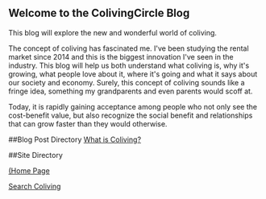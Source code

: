 ## Welcome to the ColivingCircle Blog

This blog will explore the new and wonderful world of coliving. 

The concept of coliving has fascinated me. I've been studying the rental market since 2014 and this is the biggest innovation I've seen in the industry. This blog will help us both understand what coliving is, why it's growing, what people love about it, where it's going and what it says about our society and economy. Surely, this concept of coliving sounds like a fringe idea, something my grandparents and even parents would scoff at. 

Today, it is rapidly gaining acceptance among people who not only see the cost-benefit value, but also recognize the social benefit and relationships that can grow faster than they would otherwise. 

##Blog Post Directory
[What is Coliving?](http://blog.colivingcircle.com/2020/03/06/what-is-coliving)

##Site Directory

[(Home Page](colivingcircle.com)

[Search Coliving](search.colivingcircle.com)
